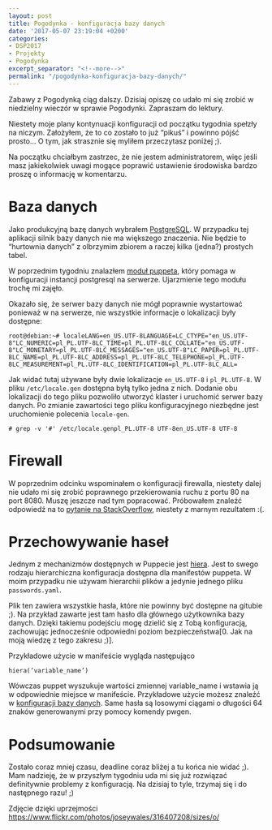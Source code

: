 ```yaml
---
layout: post
title: Pogodynka - konfiguracja bazy danych
date: '2017-05-07 23:19:04 +0200'
categories:
- DSP2017
- Projekty
- Pogodynka
excerpt_separator: "<!--more-->"
permalink: "/pogodynka-konfiguracja-bazy-danych/"
---
```

Zabawy z Pogodynką ciąg dalszy. Dzisiaj opiszę co udało mi się zrobić w niedzielny wieczór w sprawie Pogodynki. Zapraszam do lektury.

Niestety moje plany kontynuacji konfiguracji od początku tygodnia spełzły na niczym. Założyłem, że to co zostało to już “pikuś” i powinno pójść prosto... O tym, jak strasznie się myliłem przeczytasz poniżej ;).

Na początku chciałbym zastrzec, że nie jestem administratorem, więc jeśli masz jakiekolwiek uwagi mogące poprawić ustawienie środowiska bardzo proszę o informację w komentarzu.

# Baza danych
  
Jako produkcyjną bazę danych wybrałem [PostgreSQL](https://www.postgresql.org/). W przypadku tej aplikacji silnik bazy danych nie ma większego znaczenia. Nie będzie to “hurtownia danych” z olbrzymim zbiorem a raczej kilka (jedna?) prostych tabel.

W poprzednim tygodniu znalazłem [moduł puppeta](https://github.com/puppetlabs/puppetlabs-postgresql), który pomaga w konfiguracji instancji postgresql na serwerze. Ujarzmienie tego modułu trochę mi zajęło.

Okazało się, że serwer bazy danych nie mógł poprawnie wystartować ponieważ w na serwerze, nie wszystkie informacje o lokalizacji były dostępne:

    root@debian:~# localeLANG=en_US.UTF-8LANGUAGE=LC_CTYPE="en_US.UTF-8"LC_NUMERIC=pl_PL.UTF-8LC_TIME=pl_PL.UTF-8LC_COLLATE="en_US.UTF-8"LC_MONETARY=pl_PL.UTF-8LC_MESSAGES="en_US.UTF-8"LC_PAPER=pl_PL.UTF-8LC_NAME=pl_PL.UTF-8LC_ADDRESS=pl_PL.UTF-8LC_TELEPHONE=pl_PL.UTF-8LC_MEASUREMENT=pl_PL.UTF-8LC_IDENTIFICATION=pl_PL.UTF-8LC_ALL=

  
Jak widać tutaj używane były dwie lokalizacje `en_US.UTF-8` i `pl_PL.UTF-8`. W pliku `/etc/locale.gen` dostępna byłą tylko jedna z nich. Dodanie obu lokalizacji do tego pliku pozwoliło utworzyć klaster i uruchomić serwer bazy danych. Po zmianie zawartości tego pliku konfiguracyjnego niezbędne jest uruchomienie polecenia `locale-gen`.

    # grep -v '#' /etc/locale.genpl_PL.UTF-8 UTF-8en_US.UTF-8 UTF-8

# Firewall
  
W poprzednim odcinku wspominałem o konfiguracji firewalla, niestety dalej nie udało mi się zrobić poprawnego przekierowania ruchu z portu 80 na port 8080. Muszę jeszcze nad tym popracować. Próbowałem znaleźć odpowiedź na to [pytanie na StackOverflow](http://stackoverflow.com/questions/43828853/forwarding-traffic-from-80-to-8080), niestety z marnym rezultatem :(.
# Przechowywanie haseł
  
Jednym z mechanizmów dostępnych w Puppecie jest [hiera](https://docs.puppet.com/hiera/). Jest to swego rodzaju hierarchiczna konfiguracja dostępna dla manifestów puppeta. W moim przypadku nie używam hierarchii plików a jedynie jednego pliku `passwords.yaml`.

Plik ten zawiera wszystkie hasła, które nie powinny być dostępne na gitubie ;). Na przykład zawarte jest tam hasło dla głównego użytkownika bazy danych. Dzięki takiemu podejściu mogę dzielić się z Tobą konfiguracją, zachowując jednocześnie odpowiedni poziom bezpieczeństwa[0. Jak na moją wiedzę z tego zakresu ;)].

Przykładowe użycie w manifeście wygląda następująco

    hiera(‘variable_name’)

  
Wówczas puppet wyszukuje wartości zmiennej variable\_name i wstawia ją w odpowiednie miejsce w manifeście. Przykładowe użycie możesz znaleźć w [konfiguracji bazy danych](https://github.com/SamouczekProgramisty/Pogodynka/blob/master/puppet/modules/pogodynka/manifests/database.pp). Same hasła są losowymi ciągami o długości 64 znaków generowanymi przy pomocy komendy pwgen.
# Podsumowanie
  
Zostało coraz mniej czasu, deadline coraz bliżej a tu końca nie widać ;). Mam nadzieję, że w przyszłym tygodniu uda mi się już rozwiązać definitywnie problemy z konfiguracją. Na dzisiaj to tyle, trzymaj się i do następnego razu! ;)

Zdjęcie dzięki uprzejmości https://www.flickr.com/photos/joseywales/316407208/sizes/o/

